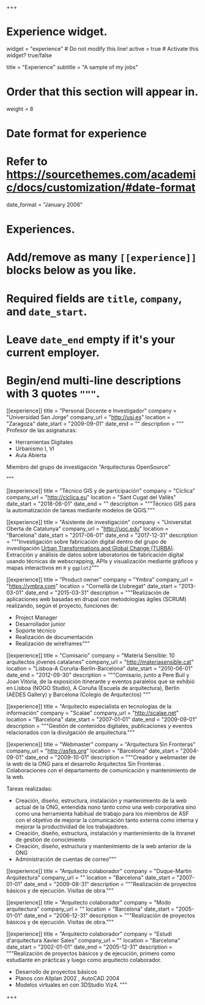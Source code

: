+++
# Experience widget.
widget = "experience"  # Do not modify this line!
active = true  # Activate this widget? true/false

title = "Experience"
subtitle = "A sample of my jobs"

# Order that this section will appear in.
weight = 8

# Date format for experience
#   Refer to https://sourcethemes.com/academic/docs/customization/#date-format
date_format = "January 2006"

# Experiences.
#   Add/remove as many `[[experience]]` blocks below as you like.
#   Required fields are `title`, `company`, and `date_start`.
#   Leave `date_end` empty if it's your current employer.
#   Begin/end multi-line descriptions with 3 quotes `"""`.
[[experience]]
  title = "Personal Docente e Investigador"
  company = "Universidad San Jorge"
  company_url = "http://usj.es"
  location = "Zaragoza"
  date_start = "2009-09-01"
  date_end = ""
  description = """
  Profesor de las asignaturas:

  * Herramientas Digitales
  * Urbanismo I, VI
  * Aula Abierta

  Miembro del grupo de investigación "Arquitecturas OpenSource"

  """

[[experience]]
  title = "Técnico GIS y de participación"
  company = "Cíclica"
  company_url = "http://ciclica.eu"
  location = "Sant Cugat del Vallès"
  date_start = "2018-06-01"
  date_end = ""
  description = """Técnico GIS para la automatización de tareas mediante modelos de QGIS."""

[[experience]]
  title = "Asistente de investigación"
  company = "Universitat Oberta de Catalunya"
  company_url = "http://uoc.edu"
  location = "Barcelona"
  date_start = "2017-06-01"
  date_end = "2017-12-31"
  description = """Investigación sobre fabricación digital dentro del grupo de investigación [Urban Transformations and Global Change (TURBA)](http://turbain3.wordpress.com/).
  Extracción y análisis de datos sobre laboratorios de fabricación digital usando técnicas de webscrapping, APIs y visualización mediante gráficos y mapas interactivos en `R` y `ggplot2`"""

[[experience]]
  title = "Product owner"
  company = "Ymbra"
  company_url = "https://ymbra.com"
  location = "Cornellà de Llobregat"
  date_start = "2013-03-01"
  date_end = "2015-03-31"
  description = """Realización de aplicaciones web basadas en drupal con metodologías ágiles (SCRUM) realizando, según el proyecto, funciones de:

  * Project Manager
  * Desarrollador junior
  * Soporte técnico
  * Realización de documentación
  * Realización de wireframes"""

[[experience]]
  title = "Comisario"
  company = "Matèria Sensible: 10 arquitectos jóvenes catalanes"
  company_url = "http://materiasensible.cat"
  location = "Lisboa-A Coruña-Berlin-Barcelona"
  date_start = "2010-06-01"
  date_end = "2012-09-30"
  description = """Comisario, junto a Pere Buil y Joan Vitòria, de la exposición itinerante y eventos paralelos que se exhibió en Lisboa (NOGO Studio), A Coruña (Escuela de arquitectura), Berlin (AEDES Gallery) y Barcelona (Colegio de Arquitectos) """

[[experience]]
  title = "Arquitecto especialista en tecnologías de la información"
  company = "Scalae"
  company_url = "http://scalae.net"
  location = "Barcelona"
  date_start = "2007-01-01"
  date_end = "2009-09-01"
  description = """Gestión de contenidos digitales, publicaciones y eventos relacionados con la divulgación de arquitectura."""

[[experience]]
  title = "Webmaster"
  company = "Arquitectura Sin Fronteras"
  company_url = "http://asfes.org"
  location = "Barcelona"
  date_start = "2004-09-01"
  date_end = "2009-10-01"
  description = """Creador y webmaster de la web de la ONG para el desarrollo Arquitectos Sin Fronteras . Colaboraciones con el departamento de comunicación y mantenimiento de la web.

  Tareas realizadas:

  * Creación, diseño, estructura, instalación y mantenimiento de la web actual de la ONG, entendida nono tanto como una web corporativa sino como una herramienta habitual de trabajo para los miembros de ASF con el objetivo de mejorar la comunicación tanto externa como interna y mejorar la productividad de los trabajadores.
  * Creación, diseño, estructura, instalación y mantenimiento de la itnranet de gestión de conocimiento
  * Creación, diseño, estructura y mantenimiento de la web anterior de la ONG
  * Administración de cuentas de correo"""

[[experience]]
  title = "Arquitecto colaborador"
  company = "Duque-Martin Arquitectura"
  company_url = ""
  location = "Barcelona"
  date_start = "2007-01-01"
  date_end = "2009-08-31"
  description = """Realización de proyectos básicos y de ejecución.
  Visitas de obra."""

[[experience]]
  title = "Arquitecto colaborador"
  company = "Modo arquitectura"
  company_url = ""
  location = "Barcelona"
  date_start = "2005-01-01"
  date_end = "2006-12-31"
  description = """Realización de proyectos básicos y de ejecución.
  Visitas de obra."""

[[experience]]
  title = "Arquitecto colaborador"
  company = "Estudi d'arquitectura Xavier Sales"
  company_url = ""
  location = "Barcelona"
  date_start = "2002-01-01"
  date_end = "2005-12-31"
  description = """Realización de proyectos básicos y de ejecución, primero como estudiante en prácticas y luego como arquitecto colaborador.

* Desarrollo de proyectos básicos
* Planos con Allplan 2002 , AutoCAD 2004
* Modelos virtuales en con 3DStudio Viz4. """

+++

